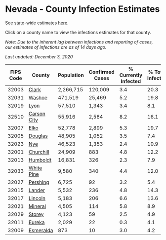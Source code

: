 # Nevada - County Infection Estimates

See state-wide estimates [here](/infections/us-nv).

Click on a county name to view the infections estimates for that county.

*Note: Due to the inherent lag between infections and reporting of cases, our estimates of infections are as of 14 days ago.*

*Last updated: December 3, 2020*

|   FIPS Code |                     County |   Population |   Confirmed Cases |   % Currently Infected |   % Total Infected |
|-------------|----------------------------|--------------|-------------------|------------------------|--------------------|
|       32003 |             [Clark](clark) |    2,266,715 |           120,009 |                    3.4 |               20.3 |
|       32031 |           [Washoe](washoe) |      471,519 |            25,469 |                    5.2 |               19.8 |
|       32019 |               [Lyon](lyon) |       57,510 |             1,343 |                    3.4 |                8.1 |
|       32510 | [Carson City](carson-city) |       55,916 |             2,584 |                    8.2 |               16.1 |
|       32007 |               [Elko](elko) |       52,778 |             2,899 |                    5.3 |               19.7 |
|       32005 |         [Douglas](douglas) |       48,905 |             1,052 |                    3.5 |                7.4 |
|       32023 |                 [Nye](nye) |       46,523 |             1,353 |                    2.4 |               10.9 |
|       32001 |     [Churchill](churchill) |       24,909 |               883 |                    4.8 |               12.2 |
|       32013 |       [Humboldt](humboldt) |       16,831 |               326 |                    2.3 |                7.9 |
|       32033 |   [White Pine](white-pine) |        9,580 |               340 |                    4.4 |               12.0 |
|       32027 |       [Pershing](pershing) |        6,725 |                92 |                    3.2 |                5.4 |
|       32015 |           [Lander](lander) |        5,532 |               236 |                    4.8 |               14.3 |
|       32017 |         [Lincoln](lincoln) |        5,183 |               206 |                    6.6 |               13.6 |
|       32021 |         [Mineral](mineral) |        4,505 |               114 |                    5.8 |                8.9 |
|       32029 |           [Storey](storey) |        4,123 |                59 |                    2.5 |                4.9 |
|       32011 |           [Eureka](eureka) |        2,029 |                22 |                    0.3 |                4.1 |
|       32009 |     [Esmeralda](esmeralda) |          873 |                10 |                    3.0 |                4.2 |